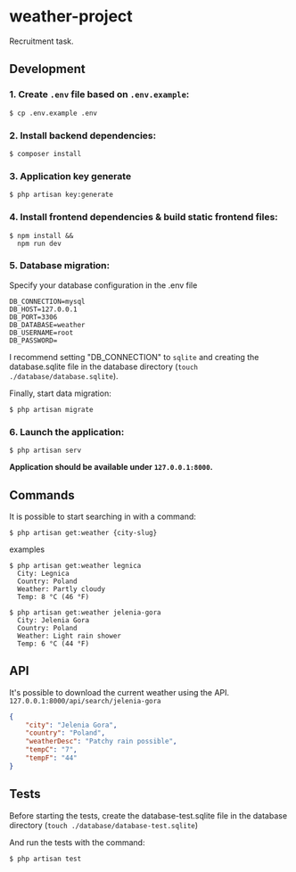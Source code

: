 # weather-project

Recruitment task.

## Development

### 1. Create `.env` file based on `.env.example`:
```shell script
$ cp .env.example .env
```

### 2. Install backend dependencies:
```shell script
$ composer install
```

### 3. Application key generate
```shell script
$ php artisan key:generate
```

### 4. Install frontend dependencies & build static frontend files:
```
$ npm install &&
  npm run dev
```

### 5. Database migration:
Specify your database configuration in the .env file
```dotenv
DB_CONNECTION=mysql
DB_HOST=127.0.0.1
DB_PORT=3306
DB_DATABASE=weather
DB_USERNAME=root
DB_PASSWORD=
```
I recommend setting "DB_CONNECTION" to ``sqlite`` and creating the database.sqlite file in the database directory (``touch ./database/database.sqlite``).

Finally, start data migration:
```shell script
$ php artisan migrate
```

### 6. Launch the application:
```shell script
$ php artisan serv
```
**Application should be available under `127.0.0.1:8000`.**

## Commands
It is possible to start searching in with a command:
```shell script
$ php artisan get:weather {city-slug}
```
examples
```shell script
$ php artisan get:weather legnica
  City: Legnica
  Country: Poland
  Weather: Partly cloudy
  Temp: 8 °C (46 °F)

$ php artisan get:weather jelenia-gora
  City: Jelenia Gora
  Country: Poland
  Weather: Light rain shower
  Temp: 6 °C (44 °F)
```

## API
It's possible to download the current weather using the API.
`127.0.0.1:8000/api/search/jelenia-gora`
```json
{
    "city": "Jelenia Gora",
    "country": "Poland",
    "weatherDesc": "Patchy rain possible",
    "tempC": "7",
    "tempF": "44"
}
```

## Tests
Before starting the tests, create the database-test.sqlite file in the database directory (``touch ./database/database-test.sqlite``)

And run the tests with the command:

```shell script
$ php artisan test
```
